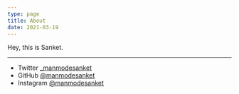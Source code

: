 ```yaml
---
type: page
title: About
date: 2021-03-19
---
```



Hey, this is Sanket.


---

- Twitter [_manmodesanket](https://twitter.com/_manmodesanket)
- GitHub [@manmodesanket](https://github.com/manmodesaket)
- Instagram [@manmodesanket](https://instagram.com/manmodesanket)